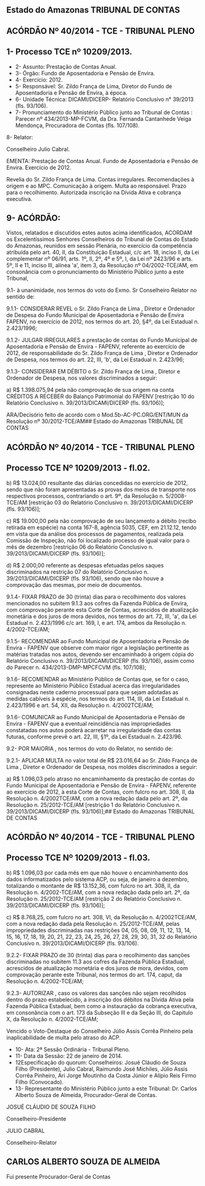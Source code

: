 
## Estado do Amazonas TRIBUNAL DE CONTAS

## ACÓRDÃO Nº 40/2014 - TCE - TRIBUNAL PLENO

## 1- Processo TCE nº 10209/2013.

- 2- Assunto: Prestação de Contas Anual.
- 3- Órgão: Fundo de Aposentadoria e Pensão de Envira.
- 4- Exercício: 2012.
- 5- Responsável: Sr. Zildo França de Lima, Diretor do Fundo de Aposentadoria e Pensão de Envira, à época.
- 6- Unidade Técnica: DICAMI/DICERP- Relatório Conclusivo n° 39/2013 (fls. 93/106).
- 7-  Pronunciamento  do Ministério  Público  junto  ao Tribunal  de  Contas :  Parecer  nº 434/2013-MP-FCVM,  da  Dra.  Fernanda  Cantanhede  Veiga  Mendonça,  Procuradora  de Contas (fls. 107/108).

8- Relator:

Conselheiro Julio Cabral.

EMENTA: Prestação  de  Contas  Anual.  Fundo  de Aposentadoria  e  Pensão  de  Envira.  Exercício  de 2012.

Revelia do Sr. Zildo França  de  Lima.  Contas irregulares. Recomendações à origem e ao MPC. Comunicação  à  origem.  Multa  ao  responsável. Prazo para o recolhimento. Autorizada inscrição na Dívida Ativa e cobrança executiva.

## 9- ACÓRDÃO:

Vistos, relatados e discutidos estes autos acima identificados,  ACORDAM os Excelentíssimos  Senhores  Conselheiros  do  Tribunal  de  Contas  do  Estado  do Amazonas, reunidos em sessão Plenária, no exercício da competência atribuída pelo art. 40, II, da Constituição Estadual, c/c art. 18, inciso II, da Lei complementar nº 06/91, arts. 1º,  II,  2º,  4º  e  5º,  I,  da  Lei  nº  2423/96  e  arts.  5º,  II  e  11,  inciso  III,  alínea  'a',  item  3,  da Resolução nº 04/2002-TCE/AM, em consonância com o pronunciamento do  Ministério Público junto a este Tribunal,

9.1- à unanimidade, nos termos do voto do Exmo. Sr Conselheiro Relator no sentido de:

9.1.1-  CONSIDERAR  REVEL o Sr.  Zildo  França  de  Lima , Diretor  e Ordenador  de  Despesa  do  Fundo  Municipal  de  Aposentadoria  e  Pensão  de  Envira  FAPENV, no exercício de 2012, nos termos do art. 20, §4º, da Lei Estadual n. 2.423/1996;

9.1.2- JULGAR IRREGULARES a prestação de contas do Fundo Municipal de  Aposentadoria  e  Pensão  de  Envira  -  FAPENV,  referente  ao  exercício  de  2012,  de responsabilidade  do Sr.  Zildo  França  de  Lima ,  Diretor  e  Ordenador  de  Despesa,  nos termos do art. 22, III, 'b', da Lei Estadual n. 2.423/96;

9.1.3- CONSIDERAR EM DÉBITO o Sr. Zildo França de Lima ,  Diretor  e Ordenador de Despesa, nos valores discriminados a seguir:

a) R$  1.398.075,94 pela  não  comprovação  de  sua  origem  na  conta CRÉDITOS A RECEBER do Balanço Patrimonial do FAPENV [restrição 10 do  Relatório Conclusivo n. 39/2013/DICAMI/DICERP (fls. 93/106)];

ARA/Decisório feito de acordo com o Mod.5b-AC-PC.ORG/ENT/MUN da Resolução nº 30/2012-TCE/AM## Estado do Amazonas TRIBUNAL DE CONTAS

## ACÓRDÃO Nº 40/2014 - TCE - TRIBUNAL PLENO

## Processo TCE Nº 10209/2013 - fl.02.

b) R$ 13.024,00 resultante das diárias concedidas no exercício de 2012, sendo que não foram apresentadas as provas dos meios de transporte nos respectivos processos,  contrariando  o  art.  9º,  da  Resolução  n.  5/2008-TCE/AM  [restrição  03  do Relatório Conclusivo n. 39/2013/DICAMI/DICERP (fls. 93/106)];

c) R$ 19.000,00 pela não comprovação de seu lançamento a débito (recibo retirada em espécie) na conta 167-8, agência 5035, CEF, em 21.12.12, tendo em vista que da análise dos processos de pagamentos, realizada pela Comissão de Inspeção, não foi localizado processo de igual valor para o mês de dezembro [restrição 06 do Relatório Conclusivo n. 39/2013/DICAMI/DICERP (fls. 93/106)];

d) R$ 2.000,00 referente as despesas efetuadas pelos saques discriminados  na  restrição  07  do  Relatório  Conclusivo  n.  39/2013/DICAMI/DICERP  (fls. 93/106), sendo que não houve a comprovação das mesmas, por meio de documentos.

9.1.4- FIXAR PRAZO de 30 (trinta) dias para o  recolhimento dos valores mencionados no subitem 9.1.3 aos cofres da Fazenda Pública de Envira, com comprovação perante esta Corte de Contas, acrescidos de atualização monetária e dos juros de mora devidos, nos termos do art. 72, III, 'a', da Lei Estadual n. 2.423/1996 c/c art. 169, I, e art. 174, ambos da Resolução n. 4/2002-TCE/AM;

9.1.5- RECOMENDAR ao Fundo Municipal de Aposentadoria e Pensão de Envira  -  FAPENV  que  observe  com  maior  rigor  a  legislação  pertinente  as  matérias tratadas nos autos, devendo ser encaminhado à origem cópia do Relatório Conclusivo n. 39/2013/DICAMI/DICERP (fls. 93/106), assim como do Parecer n. 434/2013-DMP-MPCFCVM (fls. 107/108);

9.1.6- RECOMENDAR ao Ministério Público de Contas que, se for o caso, represente ao Ministério Público Estadual acerca das irregularidades consignadas neste caderno processual para que sejam adotadas as medidas cabíveis à espécie, nos termos do  art.  114,  III,  da  Lei  Estadual  n.  2.423/1996  e  art.  54,  XII,  da  Resolução  n.  4/2002TCE/AM;

9.1.6-  COMUNICAR ao  Fundo  Municipal  de  Aposentadoria  e  Pensão  de Envira - FAPENV que a eventual reincidência nas impropriedades constatadas nos autos poderá acarretar na irregularidade das contas futuras, conforme prevê o art. 22, III, §1º, da Lei Estadual n. 2.423/96.

9.2- POR MAIORIA , nos termos do voto do Relator, no sentido de:

9.2.1-  APLICAR  MULTA no  valor  total  de R$  23.016,64 ao Sr.  Zildo França de Lima , Diretor e Ordenador de Despesa, nos moldes discriminados a seguir:

a) R$ 1.096,03 pelo atraso no encaminhamento da prestação de contas do Fundo Municipal de Aposentadoria e Pensão de Envira - FAPENV, referente ao exercício de  2012,  à  esta  Corte  de  Contas, com  fulcro  no  art.  308,  II,  da  Resolução  n.  4/2002TCE/AM,  com  a  nova  redação  dada  pelo  art.  2º,  da  Resolução  n.  25/2012-TCE/AM [restrição 1 do Relatório Conclusivo n. 39/2013/DICAMI/DICERP (fls. 93/106)];## Estado do Amazonas TRIBUNAL DE CONTAS

## ACÓRDÃO Nº 40/2014 - TCE - TRIBUNAL PLENO

## Processo TCE Nº 10209/2013 - fl.03.

b) R$ 1.096,03 por cada mês em que não houve o encaminhamento dos dados informatizados pelo sistema ACP, ou seja, de janeiro a dezembro, totalizando o montante de R$ 13.152,36, com fulcro no art. 308, II, da Resolução n. 4/2002-TCE/AM, com a nova redação dada pelo art. 2º, da Resolução n. 25/2012-TCE/AM [restrição 2 do Relatório Conclusivo n. 39/2013/DICAMI/DICERP (fls. 93/106)];

c)  R$  8.768,25,  com  fulcro  no  art.  308,  VI,  da  Resolução  n.  4/2002TCE/AM,  com  a  nova  redação  dada  pela  Resolução  n. 25/2012-TCE/AM, pelas impropriedades discriminadas nas restrições 04, 05, 08, 09, 11, 12, 13, 14, 15, 16, 17, 18, 19,  20,  21,  22,  23,  24,  25,  26,  27,  28,  29,  30,  31,  32  do  Relatório  Conclusivo  n. 39/2013/DICAMI/DICERP (fls. 93/106).

9.2.2- FIXAR PRAZO de 30 (trinta) dias para o recolhimento das sanções discriminadas no subitem 11.3 aos cofres da Fazenda Pública Estadual, acrescidos de atualização  monetária  e  dos  juros  de  mora,  devidos,  com  comprovação  perante  este Tribunal, nos termos do art. 174, caput, da Resolução n. 4/2002-TCE/AM;

9.2.3-  AUTORIZAR ,  caso  os  valores  das sanções  não  sejam  recolhidos dentro  do  prazo  estabelecido,  a  inscrição  dos  débitos  na  Dívida  Ativa  pela  Fazenda Pública Estadual, bem como a instauração da cobrança executiva, em consonância com o art. 173 da Subseção III e da Seção III, do Capitulo X, da Resolução n. 4/2002-TCE/AM;

Vencido o Voto-Destaque do Conselheiro Júlio Assis Corrêa Pinheiro pela inaplicabilidade de multa pelo atraso do ACP.

- 10- Ata: 2ª Sessão Ordinária - Tribunal Pleno.
- 11- Data da Sessão: 22 de janeiro de 2014.
- 12Especificação do quorum: Conselheiros: Josué Cláudio de Souza Filho (Presidente), Julio Cabral, Raimundo José Michiles, Júlio Assis Corrêa Pinheiro, Ari Jorge Moutinho da Costa Júnior e Alípio Reis Firmo Filho (Convocado).
- 13-  Representante  do  Ministério  Público  junto  a  este Tribunal: Dr. Carlos  Alberto Souza de Almeida, Procurador-Geral de Contas.

JOSUÉ CLÁUDIO DE SOUZA FILHO

Conselheiro-Presidente

JULIO CABRAL

Conselheiro-Relator

## CARLOS ALBERTO SOUZA DE ALMEIDA

Fui presente Procurador-Geral de Contas